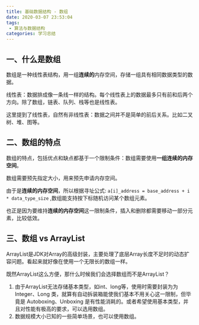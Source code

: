 ```yaml
---
title: 基础数据结构 - 数组
date: 2020-03-07 23:53:04
tags: 
 - 算法与数据结构 
categories: 学习总结
---
```

## 一、什么是数组

数组是一种线性表结构，用一组**连续的**内存空间，存储一组具有相同数据类型的数据。

线性表：数据排成像一条线一样的结构。每个线性表上的数据最多只有前和后两个方向。除了数组，链表、队列、栈等也是线性表。

这里提到了线性表，自然有非线性表：数据之间并不是简单的前后关系。比如二叉树、堆、图等。

##  二、数组的特点

数组的特点，包括优点和缺点都基于一个限制条件：数组需要使用**一组连续的内存空间**。

数组需要预先指定大小，用来预先申请内存空间。

由于是**连续的内存空间**，所以根据寻址公式: `a[i]_address = base_address + i * data_type_size` ,数组能支持按下标随机访问某个数组元素。

也正是因为要维持**连续的内存空间**这一限制条件，插入和删除都需要移动一部分元素，比较低效。

## 三、数组 vs ArrayList

ArrayList是JDK对Array的高级封装，主要处理了底层Array长度不足时的动态扩容问题。看起来就好像在使用一个无限长的数组一样。

既然ArrayList这么方便，那什么时候我们会选择数组而不是ArrayList？

1. 由于ArrayList无法存储基本类型，如int、long等，使用时需要封装为为 Integer、Long 类，就算有自动拆装箱能使我们基本不用关心这一限制，但毕竟是 Autoboxing、Unboxing 是有性能消耗的。或者希望使用基本类型，并且对性能有极高的要求，可以选用数组。
2. 数据规模大小已知的一些简单场景，也可以使用数组。